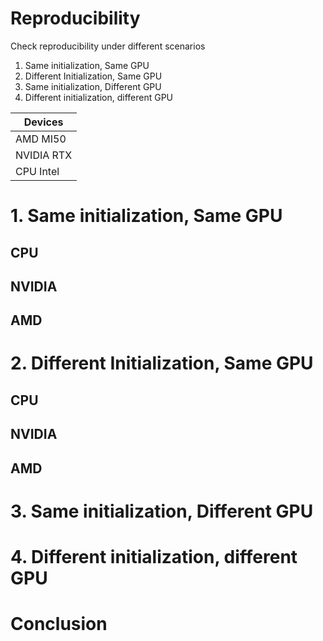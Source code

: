 Reproducibility
===============

Check reproducibility under different scenarios


1. Same initialization, Same GPU
2. Different Initialization, Same GPU
3. Same initialization, Different GPU
4. Different initialization, different GPU


| Devices    |
|------------|
| AMD MI50   |
| NVIDIA RTX |
| CPU Intel  | 


# 1. Same initialization, Same GPU

## CPU

## NVIDIA

## AMD


# 2. Different Initialization, Same GPU

## CPU

## NVIDIA

## AMD

# 3. Same initialization, Different GPU


# 4. Different initialization, different GPU


# Conclusion

